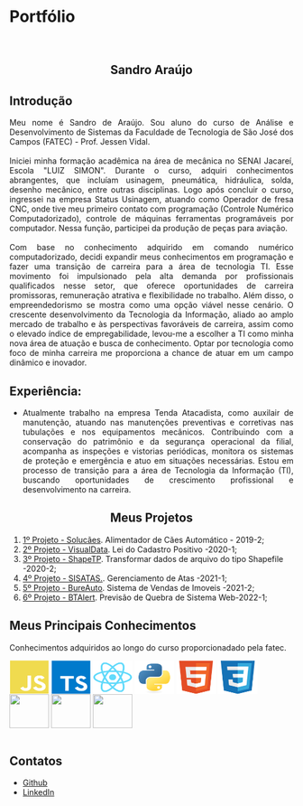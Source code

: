 # Portfólio 
<div align=center>
   <img src="https://github.com/cassia2023/Projeto/assets/151237166/5b335514-3b96-4703-8c43-4255426ec089" width=200 alt="" />
   <h2> Sandro Araújo </h2>
</div>

## Introdução 

<div align="justify">    
Meu nome é Sandro de Araújo. Sou aluno do curso de Análise e Desenvolvimento de Sistemas da Faculdade de Tecnologia de São José dos Campos (FATEC) - Prof. Jessen Vidal. 
 <br><br>
Iniciei minha formação acadêmica na área de mecânica no SENAI Jacareí, Escola "LUIZ SIMON". Durante o curso, adquiri conhecimentos abrangentes, que incluíam usinagem, pneumática, hidráulica, solda, desenho mecânico, entre outras disciplinas. Logo após concluir o curso, ingressei na empresa Status Usinagem, atuando como Operador de fresa CNC, onde tive meu primeiro contato com programação (Controle Numérico Computadorizado), controle de máquinas ferramentas programáveis por computador. Nessa função, participei da produção de peças para aviação.
 <br><br>
Com base no conhecimento adquirido em comando numérico computadorizado, decidi expandir meus conhecimentos em programação e fazer uma transição de carreira para a área de tecnologia TI. Esse movimento foi impulsionado pela alta demanda por profissionais qualificados nesse setor, que oferece oportunidades de carreira promissoras, remuneração atrativa e flexibilidade no trabalho. Além disso, o empreendedorismo se mostra como uma opção viável nesse cenário.
O crescente desenvolvimento da Tecnologia da Informação, aliado ao amplo mercado de trabalho e às perspectivas favoráveis de carreira, assim como o elevado índice de empregabilidade, levou-me a escolher a TI como minha nova área de atuação e busca de conhecimento. Optar por tecnologia como foco de minha carreira me proporciona a chance de atuar em um campo dinâmico e inovador.
</div>

## Experiência:
<div align="justify">

* Atualmente trabalho na empresa Tenda Atacadista, como auxilair de manutenção, atuando nas manutenções preventivas e corretivas nas tubulações e nos equipamentos mecânicos. Contribuindo com a conservação do patrimônio e da segurança operacional da filial, acompanha as inspeções e vistorias periódicas, monitora os sistemas de proteção e emergência e atuo em situações necessárias. Estou em processo de transição para a área de Tecnologia da Informação (TI), buscando oportunidades de crescimento profissional e desenvolvimento na carreira.<br> 

</div>

##

<div align=center>
   <h2> Meus Projetos </h2>
</div>

1) [1º Projeto - Solucães](https://github.com/drosan19/Portfolio/tree/main/Referencia/Projeto1). Alimentador de Cães Automático - 2019-2;
2) [2º Projeto - VisualData](https://github.com/drosan19/Portfolio/tree/main/Referencia/Projeto2). Lei do Cadastro Positivo -2020-1;
3) [3º Projeto - ShapeTP](https://github.com/drosan19/Portfolio/tree/main/Referencia/Projeto3). Transformar dados de arquivo do tipo Shapefile -2020-2;
4) [4º Projeto - SISATAS.](https://github.com/drosan19/Portfolio/tree/main/Referencia/Projeto4). Gerenciamento de Atas -2021-1;
5) [5º Projeto - BureAuto](https://github.com/drosan19/Portfolio/tree/main/Referencia/Projeto5). Sistema de Vendas de Imoveis -2021-2;
6) [6º Projeto - BTAlert](https://github.com/drosan19/Portfolio/tree/main/Referencia/Projeto6). Previsão de Quebra de Sistema Web-2022-1;
  </div>

  ## Meus Principais Conhecimentos

  Conhecimentos adquiridos ao longo do curso proporcionadado pela fatec.<br>
  
  <div style="display: inline_block">
  <img align="center" alt="Js" height="60" width="70" src="https://raw.githubusercontent.com/devicons/devicon/master/icons/javascript/javascript-plain.svg">
  <img align="center" alt="Ts" height="60" width="70" src="https://raw.githubusercontent.com/devicons/devicon/master/icons/typescript/typescript-plain.svg">
  <img align="center" alt="React" height="60" width="70" src="https://raw.githubusercontent.com/devicons/devicon/master/icons/react/react-original.svg">  
  <img align="center" alt="Python" height="60" width="70" src="https://raw.githubusercontent.com/devicons/devicon/master/icons/python/python-original.svg">
  <img align="center" alt="HTML" height="60" width="70" src="https://raw.githubusercontent.com/devicons/devicon/master/icons/html5/html5-original.svg">
  <img align="center" alt="CSS" height="60" width="70" src="https://raw.githubusercontent.com/devicons/devicon/master/icons/css3/css3-original.svg">
  <img align="center" width='70' height='60' src="https://cdn.jsdelivr.net/gh/devicons/devicon@latest/icons/mysql/mysql-original-wordmark.svg" />
  <img align="center" width='70' height='60' src="https://cdn.jsdelivr.net/gh/devicons/devicon@latest/icons/docker/docker-plain-wordmark.svg" />
  <img align="center" width='70' height='60' src="https://cdn.jsdelivr.net/gh/devicons/devicon@latest/icons/visualstudio/visualstudio-original.svg" />           
  <div style="display: inline_block"><br>



  ## Contatos
* [Github](https://github.com/drosan19/Portfolio)
* [LinkedIn]()


 